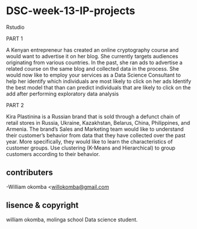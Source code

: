 # DSC-week-13-IP-projects

Rstudio
 
 PART 1
 
 A Kenyan entrepreneur has created an online cryptography course and would want to advertise it on her blog. She currently targets audiences originating from various countries. In the past, she ran ads to advertise a related course on the same blog and collected data in the process. She would now like to employ your services as a Data Science Consultant to help her identify which individuals are most likely to click on her ads
Identify the best model that than can predict individuals that are likely to click on the add after performing exploratory data analysis

PART 2

Kira Plastinina is a Russian brand that is sold through a defunct chain of retail stores in Russia, Ukraine, Kazakhstan, Belarus, China, Philippines, and Armenia. The brand’s Sales and Marketing team would like to understand their customer’s behavior from data that they have collected over the past year. More specifically, they would like to learn the characteristics of customer groups.
Use clustering (K-Means and Hierarchical) to group customers according to their behavior.


## contributers

-William okomba <willokomba@gmail.com

## lisence & copyright

william okomba, molinga school Data science student.

